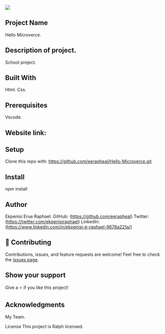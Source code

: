 ![](https://img.shields.io/badge/Microverse-blueviolet)

## Project Name
Hello Microverce.

## Description of project.
School project.

## Built With
Html. Css.

## Prerequisites
Vscode.

## Website link: 


## Setup
Clone this repo with:
https://github.com/eerapheal/Hello-Microverce.git

## Install
npm install

## Author
Ekpenisi Erue Raphael. GitHub: (https://github.com/eerapheal) Twitter: (https://twitter.com/ekpenisiraphael) LinkedIn: (https://www.linkedin.com/in/ekpenisi-e-raphael-9678a221a/)

## 🤝 Contributing
Contributions, issues, and feature requests are welcome!
Feel free to check the [issues page](../../issues/).

## Show your support
Give a ⭐️ if you like this project!

## Acknowledgments
My Team.

License
This project is Ralph licensed.

